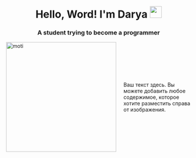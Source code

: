 <h1 align="center">Hello, Word! I'm Darya <img src="https://github.com/blackcater/blackcater/raw/main/images/Hi.gif" height="32"/></h1>
<h3 align="center">A student trying to become a programmer</h3>

<div style="display: flex; align-items: center;">
    <img src="https://i.pinimg.com/736x/15/34/88/153488ba983467042f02a0e7d530e2a0.jpg" alt="moti" width="300" style="margin-right: 20px;">
    <div>
        <p>Ваш текст здесь. Вы можете добавить любое содержимое, которое хотите разместить справа от изображения.</p>
    </div>
</div>

